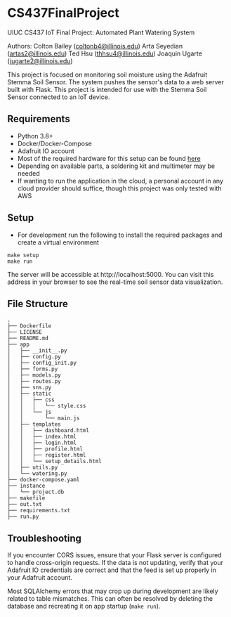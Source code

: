 # CS437FinalProject
UIUC CS437 IoT Final Project: Automated Plant Watering System

Authors:
Colton Bailey (coltonb4@illinois.edu)
Arta Seyedian (artas2@illinois.edu)
Ted Hsu (thhsu4@illinois.edu)
Joaquin Ugarte (jugarte2@illinois.edu)


This project is focused on monitoring soil moisture using the Adafruit Stemma Soil Sensor. The system pushes the sensor's data to a web server built with Flask. This project is intended for use with the Stemma Soil Sensor connected to an IoT device.

## Requirements
- Python 3.8+
- Docker/Docker-Compose
- Adafruit IO account
- Most of the required hardware for this setup can be found [here](https://learn.adafruit.com/soil-node)
- Depending on available parts, a soldering kit and multimeter may be needed
- If wanting to run the application in the cloud, a personal account in any cloud provider should suffice, though this project was only tested with AWS

## Setup
- For development run the following to install the required packages and create a virtual environment
```
make setup
make run
```

The server will be accessible at http://localhost:5000. You can visit this address in your browser to see the real-time soil sensor data visualization.


## File Structure
```
.
├── Dockerfile
├── LICENSE
├── README.md
├── app
│   ├── __init__.py
│   ├── config.py
│   ├── config_init.py
│   ├── forms.py
│   ├── models.py
│   ├── routes.py
│   ├── sns.py
│   ├── static
│   │   ├── css
│   │   │   └── style.css
│   │   └── js
│   │       └── main.js
│   ├── templates
│   │   ├── dashboard.html
│   │   ├── index.html
│   │   ├── login.html
│   │   ├── profile.html
│   │   ├── register.html
│   │   └── setup_details.html
│   ├── utils.py
│   └── watering.py
├── docker-compose.yaml
├── instance
│   └── project.db
├── makefile
├── out.txt
├── requirements.txt
├── run.py
```

## Troubleshooting

If you encounter CORS issues, ensure that your Flask server is configured to handle cross-origin requests.
If the data is not updating, verify that your Adafruit IO credentials are correct and that the feed is set up properly in your Adafruit account.

Most SQLAlchemy errors that may crop up during development are likely related to table mismatches. This can often be resolved by deleting the database and recreating it on app startup (`make run`). 
